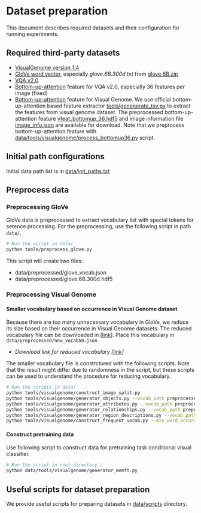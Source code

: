 # Dataset preparation
This document describes required datasets and their configuration for running experiments.

## Required third-party datasets
* [VisualGenome version 1.4](http://visualgenome.org/api/v0/api_home.html)
* [GloVe word vector](https://github.com/stanfordnlp/GloVe), especially *glove.6B.300d.txt* from [glove.6B.zip](http://nlp.stanford.edu/data/wordvecs/glove.6B.zip)
* [VQA v2.0](https://visualqa.org/download.html)
* [Bottom-up-attention](https://github.com/peteanderson80/bottom-up-attention) feature for VQA v2.0, especially 36 features per image (fixed)
* [Bottom-up-attention](https://github.com/peteanderson80/bottom-up-attention) feature for Visual Genome. We use official bottom-up-attention based feature extractor [tools/genenerate_tsv.py](https://github.com/peteanderson80/bottom-up-attention/blob/master/tools/generate_tsv.py) to extract the features from visual genome dataset. The preprocessed bottom-up-attention feature [vfeat_bottomup_36.hdf5](http://cvlab.postech.ac.kr/~hyeonwoonoh/research/vqa_task_discovery/VisualGenome/bottomup_feature_36/vfeat_bottomup_36.hdf5) and image information file [image_info.json](http://cvlab.postech.ac.kr/~hyeonwoonoh/research/vqa_task_discovery/VisualGenome/bottomup_feature_36/image_info.json) are available for download. Note that we preprocess bottom-up-attention feature with [data/tools/visualgenome/process_bottomup36.py](data/tools/visualgenome/process_bottomup36.py) script.

## Initial path configurations
Initial data path list is in [data/init_paths.txt](../data/init_paths.txt)

## Preprocess data
### Preprocessing GloVe 
GloVe data is proprocessed to extract vocabulary list with special tokens for setence processing. For the preprocessing, use the following script in path ```data/```.
```bash
# Run the script in data/
python tools/preprocess_glove.py
```
This script will create two files:
* data/preprocessed/glove_vocab.json
* data/preprocessed/glove.6B.300d.hdf5

### Preprocessing Visual Genome
#### Smaller vocabulary based on occurrence in Visual Genome dataset
Because there are too many unnecessary vocabulary in GloVe, we reduce its size based on their occurrence in Visual Genome datasets.
The reduced vocabulary file can be downloaded in [[link](http://cvlab.postech.ac.kr/~hyeonwoonoh/research/vqa_task_discovery/new_vocab50.json)].
Place this vocabulary in ```data/preprocessed/new_vocab50.json```

* *Download link for reduced vocabulary [[link](http://cvlab.postech.ac.kr/~hyeonwoonoh/research/vqa_task_discovery/new_vocab50.json)]*

The smaller vocabulary file is constrctured with the following scripts. Note that the result might differ due to randomness in the script, but these scripts can be used to understand the procedure for reducing vocabulary.
```bash
# Run the scripts in data/
python tools/visualgenome/construct_image_split.py
python tools/visualgenome/generator_objects.py --vocab_path preprocessed/glove_vocab.json
python tools/visualgenome/generator_attributes.py --vocab_path preprocessed/glove_vocab.json
python tools/visualgenome/generator_relationships.py --vocab_path preprocessed/glove_vocab.json
python tools/visualgenome/generator_region_descriptions.py --vocab_path preprocessed/glove_vocab.json --max_description_length 10
python tools/visualgenome/construct_frequent_vocab.py --min_word_occurrence 50
```

#### Construct pretraining data

Use following script to construct data for pretraining task conditional visual classifier.
```bash
# Run the script in root directory /
python data/tools/visualgenome/generator_memft.py
```

## Useful scripts for dataset preparation
We provide useful scripts for preparing datasets in [data/scripts](../data/scripts) directory.
